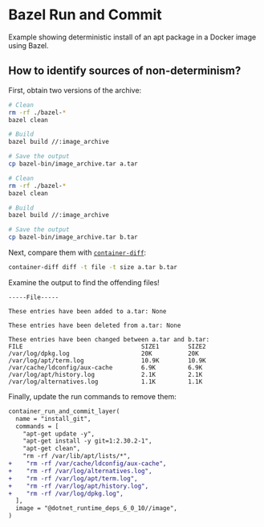 # Bazel Run and Commit

Example showing deterministic install of an apt package in a Docker image using Bazel.

## How to identify sources of non-determinism?

First, obtain two versions of the archive:

```bash
# Clean
rm -rf ./bazel-*
bazel clean

# Build
bazel build //:image_archive

# Save the output
cp bazel-bin/image_archive.tar a.tar

# Clean
rm -rf ./bazel-*
bazel clean

# Build
bazel build //:image_archive

# Save the output
cp bazel-bin/image_archive.tar b.tar
```

Next, compare them with [`container-diff`](https://github.com/GoogleContainerTools/container-diff):

```bash
container-diff diff -t file -t size a.tar b.tar
```

Examine the output to find the offending files!

```
-----File-----

These entries have been added to a.tar: None

These entries have been deleted from a.tar: None

These entries have been changed between a.tar and b.tar:
FILE                                 SIZE1        SIZE2
/var/log/dpkg.log                    20K          20K
/var/log/apt/term.log                10.9K        10.9K
/var/cache/ldconfig/aux-cache        6.9K         6.9K
/var/log/apt/history.log             2.1K         2.1K
/var/log/alternatives.log            1.1K         1.1K
```

Finally, update the run commands to remove them:

```diff
container_run_and_commit_layer(
  name = "install_git",
  commands = [
    "apt-get update -y",
    "apt-get install -y git=1:2.30.2-1",
    "apt-get clean",
    "rm -rf /var/lib/apt/lists/*",
+    "rm -rf /var/cache/ldconfig/aux-cache",
+    "rm -rf /var/log/alternatives.log",
+    "rm -rf /var/log/apt/term.log",
+    "rm -rf /var/log/apt/history.log",
+    "rm -rf /var/log/dpkg.log",
  ],
  image = "@dotnet_runtime_deps_6_0_10//image",
)
```
